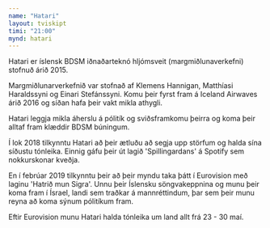 ```yaml
---
name: "Hatari"
layout: tviskipt
timi: "21:00"
mynd: hatari
---
```


Hatari er íslensk BDSM iðnaðarteknó hljómsveit (margmiðlunaverkefni) stofnuð árið 2015. 

Margmiðlunarverkefnið var stofnað af Klemens Hannigan, Matthíasi Haraldssyni og Einari Stefánssyni. Komu þeir fyrst fram á Iceland Airwaves árið 2016 og síðan hafa þeir vakt mikla athygli.

Hatari leggja mikla áherslu á pólitík og sviðsframkomu þeirra og koma þeir alltaf fram klæddir BDSM búningum.

Í lok 2018 tilkynntu Hatari að þeir ætluðu að segja upp störfum og halda sína síðustu tónleika. Einnig gáfu þeir út lagið 'Spillingardans' á Spotify sem nokkurskonar kveðja.

En í febrúar 2019 tilkynntu þeir að þeir myndu taka þátt í Eurovision með laginu 'Hatrið mun Sigra'. Unnu þeir Íslensku söngvakeppnina og munu þeir koma fram í Ísrael, landi sem traðkar á mannréttindum, þar sem þeir munu reyna að koma sýnum pólitíkum fram.

Eftir Eurovision munu Hatari halda tónleika um land allt frá 23 - 30 maí.